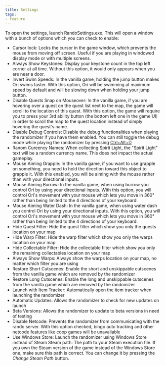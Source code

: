 ```yaml
---
title: Settings
tags:
- feature
---
```


To open the settings, launch RandoSettings.exe. This will open a window with a bunch of options which you can check to enable:
* Cursor lock: Locks the cursor in the game window, which prevents the mouse from moving off screen. Useful if you are playing in windowed display mode or with multiple screens.
* Always Show Keystones: Display your keystone count in the top left corner at all time. Without this option, it would only appears when you are near a door.
* Invert Swim Speeds: In the vanilla game, holding the jump button makes Ori swims faster. With this option, Ori will be swimming at maximum speed by default and will be slowing down when holding your jump button.
* Disable Quests Snap on Mouseover: In the vanilla game, if you are hovering over a quest on the quest list next to the map, the game will scroll to the location of this quest. With this option, the game will require you to press your 3rd ability button (the bottom left one in the game UI) in order to scroll the map to the quest location instead of simply hovering the quest's name.
* Disable Debug Controls: Disable the debug functionalities when playing the randomizer if you have them enabled. You can still toggle the debug mode while playing the randomizer by pressing [Ctrl+Alt+D](/features/special-commands)
* Ranom Cureency Names: When collecting Spirit Light, the "Spirit Light" text will be a random currency name. This does not impact the actual gameplay.
* Mouse Aiming Grapple: In the vanilla game, if you want to use grapple on something, you need to hold the direction toward this object to grapple it. With this enabled, you will be aiming with the mouse rather than with your directional inputs.
* Mouse Aiming Burrow: In the vanilla game, when using burrow you control Ori by using your directional inputs. With this option, you will control Ori's movement with your mouse which lets you move in 360° rather than being limited to the 4 directions of your keyboard.
* Mouse Aiming Water Dash: In the vanilla game, when using water dash you control Ori by using your directional inputs. With this option, you will control Ori's movement with your mouse which lets you move in 360° rather than being limited to the 4 directions of your keyboard.
* Hide Quest Filter: Hide the quest filter which show you only the quests location on your map
* Hide Warp Filter: Hide the warp filter which show you only the warps location on your map
* Hide Collectable Filter: Hide the collectable filter which show you only the remaining collectables location on your map
* Always Show Warps: Always show the warps location on your map, no matter which filter you are using
* Restore Short Cutscenes: Enable the short and unskippable cutscenes from the vanilla game which are removed by the randomizer
* Restore Long Cutscenes: Enable the long and unskippable cutscenes from the vanilla game which are removed by the randomizer
* Launch with Item Tracker: Automatically open the item tracker when launching the randomizer
* Automatic Updates: Allows the randomizer to check for new updates on launch
* Beta Versions: Allows the randomizer to update to beta versions in need of testing
* Disable Netcode: Prevents the randomizer from communicating with the rando server. With this option checked, bingo auto tracking and other netcode features like coop games will be unavailable
* Use Windows Store: Launch the randomizer using Windows Store instead of Steam
Steam path: The path to your Steam execution file. If you own the Steam version of the game instead of the Windows Store one, make sure this path is correct. You can change it by pressing the _Change Steam Path_ button.
